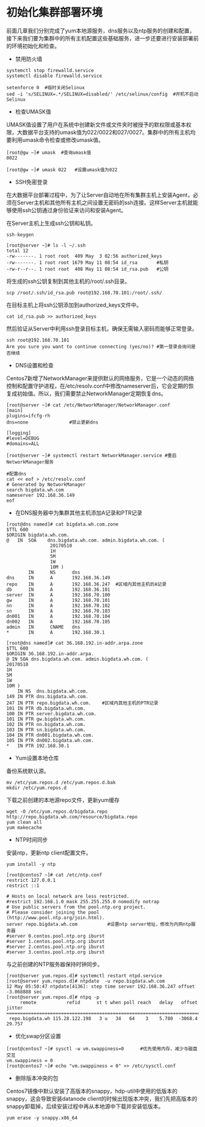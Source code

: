 # 初始化集群部署环境

前面几章我们分别完成了yum本地源服务，dns服务以及ntp服务的创建和配置，接下来我们要为集群中的所有主机配置这些基础服务，进一步还要进行安装部署前的环境初始化和检查。

* 禁用防火墙

```
systemctl stop firewalld.service
systemctl disable firewalld.service

setenforce 0  #临时关闭Selinux
sed -i 's/SELINUX=.*/SELINUX=disabled/' /etc/selinux/config  #开机不启动Selinux
```

* 检查UMASK值

UMASK值设置了用户在系统中创建新文件或文件夹时被授予的默权限或基本权限，大数据平台支持的umask值为022/0022和027/0027。集群中的所有主机均要利用umask命令检查或修改umask值。

```
[root@gw ~]# umask  #查询umask值
0022

[root@gw ~]# umask 022   #设置umask值为022
```

* SSH免密登录

在大数据平台部署过程中，为了让Server自动地在所有集群主机上安装Agent，必须在Server主机和其他所有主机之间设置无密码的ssh连接。这样Server主机就能够使用ssh公钥通过身份验证来访问和安装Agent。

在Server主机上生成ssh公钥和私钥。

```
ssh-keygen

[root@server ~]# ls -l ~/.ssh
total 12
-rw-------. 1 root root  409 May  3 02:56 authorized_keys
-rw-------. 1 root root 1679 May 11 08:54 id_rsa       #私钥
-rw-r--r--. 1 root root  408 May 11 08:54 id_rsa.pub   #公钥
```

将生成的ssh公钥复制到其他主机的/root/.ssh目录。

```
scp /root/.ssh/id_rsa.pub root@192.168.70.101:/root/.ssh/
```

在目标主机上将ssh公钥添加到authorized\_keys文件中。

```
cat id_rsa.pub >> authorized_keys
```

然后验证从Server中利用ssh登录目标主机，确保无需输入密码而能够正常登录。

```
ssh root@192.168.70.101
Are you sure you want to continue connecting (yes/no)? #第一登录会询问是否继续
```

* DNS设置和检查

Centos7新增了NetworkManager来提供默认的网络服务，它是一个动态的网络控制和配置守护进程，在/etc/resolv.conf中修改nameserver后，它会定期的恢复成初始值。所以，我们需要禁止NetworkManager定期恢复dns。

```
[root@server ~]# cat /etc/NetworkManager/NetworkManager.conf
[main]
plugins=ifcfg-rh
dns=none               #禁止更新dns

[logging]
#level=DEBUG
#domains=ALL

[root@server ~]# systemctl restart NetworkManager.service #重启NetworkManager服务
```

```
#配置dns
cat << eof > /etc/resolv.conf
# Generated by NetworkManager
search bigdata.wh.com
nameserver 192.168.36.149
eof
```

* 在DNS服务器中为集群其他主机添加A记录和PTR记录

```
[root@dns named]# cat bigdata.wh.com.zone 
$TTL 600
$ORIGIN bigdata.wh.com.
@   IN  SOA    dns.bigdata.wh.com. admin.bigdata.wh.com. (
                20170510
                1H
                5M
                1W
                10M )
        IN      NS      dns
dns     IN      A       192.168.36.149
repo    IN      A       192.168.36.247  #区域内其他主机的A记录
db      IN      A       192.168.36.101
server  IN      A       192.168.70.100
gw      IN      A       192.168.70.101
nn      IN      A       192.168.70.102
sn      IN      A       192.168.70.103
dn001   IN      A       192.168.70.104
dn002   IN      A       192.168.70.105
admin   IN      CNAME   dns
*       IN      A       192.168.30.1

[root@dns named]# cat 36.168.192.in-addr.arpa.zone 
$TTL 600
$ORIGIN 36.168.192.in-addr.arpa.
@ IN SOA dns.bigdata.wh.com. admin.bigdata.wh.com. (
20170510
1H
5M
1W
10M )
    IN NS  dns.bigdata.wh.com.
149 IN PTR dns.bigdata.wh.com.
247 IN PTR repo.bigdata.wh.com.    #区域内其他主机的PTR记录
101 IN PTR db.bigdata.wh.com.
100 IN PTR server.bigdata.wh.com.
101 IN PTR gw.bigdata.wh.com.
102 IN PTR nn.bigdata.wh.com.
103 IN PTR sn.bigdata.wh.com.
104 IN PTR dn001.bigdata.wh.com.
105 IN PTR dn002.bigdata.wh.com.
*   IN PTR 192.168.30.1
```

* Yum设置本地仓库

备份系统默认源。

```
mv /etc/yum.repos.d /etc/yum.repos.d.bak
mkdir /etc/yum.repos.d
```

下载之前创建的本地源repo文件，更新yum缓存

```
wget -O /etc/yum.repos.d/bigdata.repo http://repo.bigdata.wh.com/resource/bigdata.repo
yum clean all
yum makecache
```

* NTP时间同步

安装ntp，更新ntp client配置文件。

```
yum install -y ntp

[root@centos7 ~]# cat /etc/ntp.conf
restrict 127.0.0.1 
restrict ::1

# Hosts on local network are less restricted.
#restrict 192.168.1.0 mask 255.255.255.0 nomodify notrap
# Use public servers from the pool.ntp.org project.
# Please consider joining the pool (http://www.pool.ntp.org/join.html).
server repo.bigdata.wh.com           #设置ntp server地址，修改为内网ntp服务器
#server 0.centos.pool.ntp.org iburst
#server 1.centos.pool.ntp.org iburst
#server 2.centos.pool.ntp.org iburst
#server 3.centos.pool.ntp.org iburst
```

与之前创建的NTP服务器保持时钟同步。

```
[root@server yum.repos.d]# systemctl restart ntpd.service 
[root@server yum.repos.d]# ntpdate  -u repo.bigdata.wh.com
12 May 05:50:47 ntpdate[4136]: step time server 192.168.36.247 offset -3.068888 sec
[root@server yum.repos.d]# ntpq -p
     remote           refid      st t when poll reach   delay   offset  jitter
==============================================================================
 repo.bigdata.wh 115.28.122.198   3 u   34   64    3    5.780  -3068.4  29.757
```

* 优化swap分区设置

```
[root@centos7 ~]# sysctl -w vm.swappiness=0      #优先使用内存，减少与磁盘交互
vm.swappiness = 0
[root@centos7 ~]# echo "vm.swappiness = 0" >> /etc/sysctl.conf
```

* 删除版本冲突的包

Centos7镜像中默认安装了高版本的snappy，hdp-util中使用的低版本的snappy，这会导致安装datanode client的时候出现版本冲突，我们先把高版本的snappy卸载掉，后续安装过程中再从本地源中下载并安装低版本。

```
yum erase -y snappy.x86_64
```




